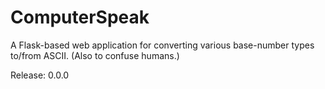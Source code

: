# ComputerSpeak
A Flask-based web application for converting various base-number types to/from ASCII. (Also to confuse humans.)

Release: 0.0.0